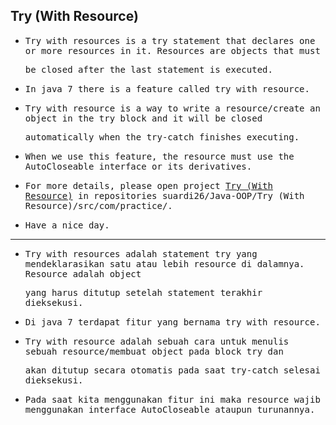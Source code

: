 ## Try (With Resource)

- <samp>Try with resources is a try statement that declares one or more resources in it. Resources are objects that must</samp> 

  <samp>be closed after the last statement is executed.</samp>

- <samp>In java 7 there is a feature called try with resource.</samp>

- <samp>Try with resource is a way to write a resource/create an object in the try block and it will be closed</samp> 

  <samp>automatically when the try-catch finishes executing.</samp>

- <samp>When we use this feature, the resource must use the AutoCloseable interface or its derivatives.</samp>

- <samp>For more details, please open project [Try (With Resource)](https://github.com/suardi26/Java-OOP/tree/main/Try%20(With%20Resource)/src/com/practice) in repositories suardi26/Java-OOP/Try (With Resource)/src/com/practice/.</samp>

- <samp>Have a nice day.</samp>

---

- <samp>Try with resources adalah statement try yang mendeklarasikan satu atau lebih resource di dalamnya. Resource adalah object</samp>
  
  <samp>yang harus ditutup setelah statement terakhir dieksekusi.</samp>

- <samp>Di java 7 terdapat fitur yang bernama try with resource.</samp>

- <samp>Try with resource adalah sebuah cara untuk menulis sebuah resource/membuat object pada block try dan</samp> 

  <samp>akan ditutup secara otomatis pada saat try-catch selesai dieksekusi.</samp>

- <samp>Pada saat kita menggunakan fitur ini maka resource wajib menggunakan interface AutoCloseable ataupun turunannya.</samp>
